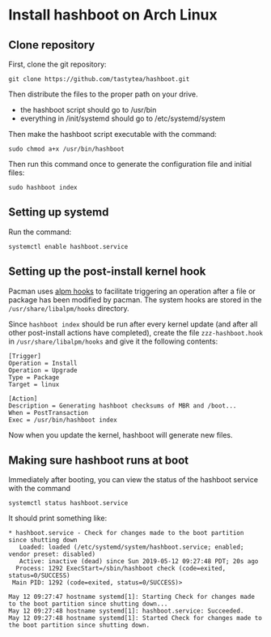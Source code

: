 # Install hashboot on Arch Linux
## Clone repository
First, clone the git repository:

`git clone https://github.com/tastytea/hashboot.git`

Then distribute the files to the proper path on your drive.

- the hashboot script should go to /usr/bin
- everything in /init/systemd should go to /etc/systemd/system

Then make the hashboot script executable with the command:

`sudo chmod a+x /usr/bin/hashboot`

Then run this command once to generate the configuration file and initial files:

`sudo hashboot index`

## Setting up systemd
Run the command:

`systemctl enable hashboot.service`

## Setting up the post-install kernel hook
Pacman uses [alpm hooks](https://www.archlinux.org/pacman/alpm-hooks.5.html) to facilitate triggering an operation after a file or package has been modified by pacman. The system hooks are stored in the `/usr/share/libalpm/hooks` directory.

Since `hashboot index` should be run after every kernel update (and after all other post-install actions have completed), create the file `zzz-hashboot.hook` in `/usr/share/libalpm/hooks` and give it the following contents:

```
[Trigger]
Operation = Install
Operation = Upgrade
Type = Package
Target = linux

[Action]
Description = Generating hashboot checksums of MBR and /boot...
When = PostTransaction
Exec = /usr/bin/hashboot index
```

Now when you update the kernel, hashboot will generate new files.

## Making sure hashboot runs at boot
Immediately after booting, you can view the status of the hashboot service with the command

`systemctl status hashboot.service`

It should print something like:

```
* hashboot.service - Check for changes made to the boot partition since shutting down
   Loaded: loaded (/etc/systemd/system/hashboot.service; enabled; vendor preset: disabled)
   Active: inactive (dead) since Sun 2019-05-12 09:27:48 PDT; 20s ago
  Process: 1292 ExecStart=/sbin/hashboot check (code=exited, status=0/SUCCESS)
 Main PID: 1292 (code=exited, status=0/SUCCESS)>
 
May 12 09:27:47 hostname systemd[1]: Starting Check for changes made to the boot partition since shutting down...
May 12 09:27:48 hostname systemd[1]: hashboot.service: Succeeded.
May 12 09:27:48 hostname systemd[1]: Started Check for changes made to the boot partition since shutting down.
```